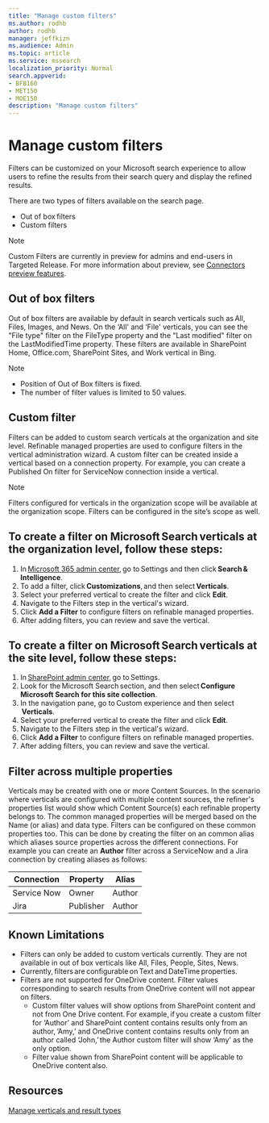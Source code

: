 ```yaml
---
title: "Manage custom filters"
ms.author: rodhb
author: rodhb
manager: jeffkizn
ms.audience: Admin
ms.topic: article
ms.service: mssearch
localization_priority: Normal
search.appverid:
- BFB160
- MET150
- MOE150
description: "Manage custom filters"
---
```


# Manage custom filters

Filters can be customized on your Microsoft search experience to allow users to refine the results from their search query and display the refined results.

There are two types of filters available on the search page. 

   - Out of box filters
   - Custom filters 
    
> [!NOTE]
> Custom Filters are currently in preview for admins and end-users in Targeted Release. For more information about preview, see [Connectors preview features](connectors-overview.md#what-are-the-preview-features).

## Out of box filters

Out of box filters are available by default in search verticals such as All, Files, Images, and News. On the ‘All' and ‘File' verticals, you can see the "File type" filter on the FileType property and the "Last modified" filter on the LastModifiedTime property. These filters are available in SharePoint Home, Office.com, SharePoint Sites, and Work vertical in Bing.

> [!NOTE]
> - Position of Out of Box filters is fixed.  
> - The number of filter values is limited to 50 values.  

## Custom filter

Filters can be added to custom search verticals at the organization and site level. Refinable managed properties are used to configure filters in the vertical administration wizard.  A custom filter can be created inside a vertical based on a connection property. For example, you can create a Published On filter for ServiceNow connection inside a vertical.

> [!NOTE]
> Filters configured for verticals in the organization scope will be available at the organization scope. Filters can be configured in the site’s scope as well.  

## To create a filter on Microsoft Search verticals at the organization level, follow these steps:

1. In [Microsoft 365 admin center](https://admin.microsoft.com/), go to Settings and then click **Search & Intelligence**.
2. To add a filter, click **Customizations**, and then select **Verticals**.
3. Select your preferred vertical to create the filter and click **Edit**.  
4. Navigate to the Filters step in the vertical's wizard.
5. Click **Add a Filter** to configure filters on refinable managed properties.
6. After adding filters, you can review and save the vertical.     

## To create a filter on Microsoft Search verticals at the site level, follow these steps:

1. In [SharePoint admin center](https://sharepoint.com/), go to Settings.
2. Look for the Microsoft Search section, and then select **Configure Microsoft Search for this site collection**.
3. In the navigation pane, go to Custom experience and then select  **Verticals**. 
4. Select your preferred vertical to create the filter and click **Edit**. 
5. Navigate to the Filters step in the vertical's wizard.
6. Click **Add a Filter** to configure filters on refinable managed properties.
7. After adding filters, you can review and save the vertical. 

## Filter across multiple properties 

Verticals may be created with one or more Content Sources. In the scenario where verticals are configured with multiple content sources, the refiner's properties list would show which Content Source(s) each refinable property belongs to. The common managed properties will be merged based on the Name (or alias) and data type. Filters can be configured on these common properties too. This can be done by creating the filter on an common alias which aliases source properties across the different connections. For example you can create an **Author** filter across a ServiceNow and a Jira connection by creating aliases as follows:

 | Connection | Property | Alias |
 | --- | --- | --- |
 | Service Now | Owner | Author |
 | Jira | Publisher | Author |


## Known Limitations

- Filters can only be added to custom verticals currently. They are not available in out of box verticals like All, Files, People, Sites, News. 
- Currently, filters are configurable on Text and DateTime properties.     
- Filters are not supported for OneDrive content. Filter values corresponding to search results from OneDrive content will not appear on filters.    
    - Custom filter values will show options from SharePoint content and not from One Drive content. For example, if you create a custom filter for ‘Author’ and SharePoint content       contains results only from an author, ‘Amy,’ and OneDrive content contains results only from an author called ‘John,’ the Author custom filter will show ‘Amy’ as the only         option.    
    - Filter value shown from SharePoint content will be applicable to OneDrive content also.     


## Resources

[Manage verticals and result types](customize-search-page.md)
